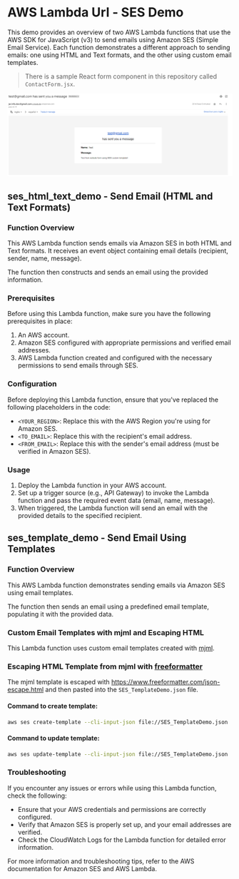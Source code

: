 # AWS Lambda Url - SES Demo

This demo provides an overview of two AWS Lambda functions that use the AWS SDK for JavaScript (v3) to send emails using Amazon SES (Simple Email Service). Each function demonstrates a different approach to sending emails: one using HTML and Text formats, and the other using custom email templates.

> There is a sample React form component in this repository called `ContactForm.jsx`.

![Lambda Function Demo](./readme.png)

## ses_html_text_demo - Send Email (HTML and Text Formats)

### Function Overview

This AWS Lambda function sends emails via Amazon SES in both HTML and Text formats. It receives an event object containing email details (recipient, sender, name, message). 

The function then constructs and sends an email using the provided information.

### Prerequisites

Before using this Lambda function, make sure you have the following prerequisites in place:

1. An AWS account.
2. Amazon SES configured with appropriate permissions and verified email addresses.
3. AWS Lambda function created and configured with the necessary permissions to send emails through SES.

### Configuration

Before deploying this Lambda function, ensure that you've replaced the following placeholders in the code:

- `<YOUR_REGION>`: Replace this with the AWS Region you're using for Amazon SES.
- `<TO_EMAIL>`: Replace this with the recipient's email address.
- `<FROM_EMAIL>`: Replace this with the sender's email address (must be verified in Amazon SES).

### Usage

1. Deploy the Lambda function in your AWS account.
2. Set up a trigger source (e.g., API Gateway) to invoke the Lambda function and pass the required event data (email, name, message).
3. When triggered, the Lambda function will send an email with the provided details to the specified recipient.

## ses_template_demo - Send Email Using Templates

### Function Overview

This AWS Lambda function demonstrates sending emails via Amazon SES using email templates. 

The function then sends an email using a predefined email template, populating it with the provided data.

### Custom Email Templates with mjml and Escaping HTML

This Lambda function uses custom email templates created with [mjml](https://mjml.io/).

### Escaping HTML Template from mjml with [freeformatter](https://www.freeformatter.com/json-escape.html) 

The mjml template is escaped with https://www.freeformatter.com/json-escape.html and then pasted into the `SES_TemplateDemo.json` file.

#### Command to create template:

```bash
aws ses create-template --cli-input-json file://SES_TemplateDemo.json
```

#### Command to update template:

```bash
aws ses update-template --cli-input-json file://SES_TemplateDemo.json
```

### Troubleshooting

If you encounter any issues or errors while using this Lambda function, check the following:

- Ensure that your AWS credentials and permissions are correctly configured.
- Verify that Amazon SES is properly set up, and your email addresses are verified.
- Check the CloudWatch Logs for the Lambda function for detailed error information.

For more information and troubleshooting tips, refer to the AWS documentation for Amazon SES and AWS Lambda.

